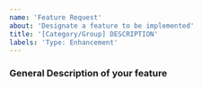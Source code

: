 ```yaml
---
name: 'Feature Request'
about: 'Designate a feature to be implemented'
title: '[Category/Group] DESCRIPTION'
labels: 'Type: Enhancement'
---
```


### General Description of your feature
